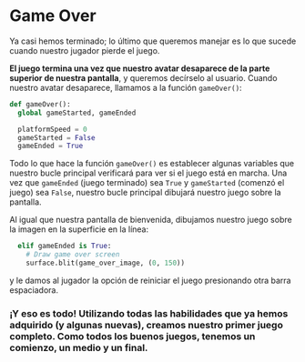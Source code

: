 # Game Over
Ya casi hemos terminado; lo último que queremos manejar es lo que sucede cuando nuestro jugador pierde el juego. 

**El juego termina una vez que nuestro avatar desaparece de la parte superior de nuestra pantalla**, y queremos decírselo al usuario. Cuando nuestro avatar desaparece, llamamos a la función `gameOver()`:
```python
def gameOver():
  global gameStarted, gameEnded

  platformSpeed = 0
  gameStarted = False
  gameEnded = True
```
Todo lo que hace la función `gameOver()` es establecer algunas variables que nuestro bucle principal verificará para ver si el juego está en marcha. Una vez que `gameEnded` (juego terminado) sea `True` y `gameStarted` (comenzó el juego) sea `False`, nuestro bucle principal dibujará nuestro juego sobre la pantalla. 

Al igual que nuestra pantalla de bienvenida, dibujamos nuestro juego sobre la imagen en la superficie en la línea: 
```python 
  elif gameEnded is True:
    # Draw game over screen
    surface.blit(game_over_image, (0, 150))
```
y le damos al jugador la opción de reiniciar el juego presionando otra barra espaciadora.

### ¡Y eso es todo! Utilizando todas las habilidades que ya hemos adquirido (y algunas nuevas), creamos nuestro primer juego completo. Como todos los buenos juegos, tenemos un comienzo, un medio y un final.

<!--stackedit_data:
eyJoaXN0b3J5IjpbMjAzMTkwNjM5Ml19
-->